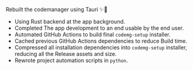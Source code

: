 Rebuilt the codemanager using Tauri ✨🎉

- Using Rust backend at the app background.
- Completed The app development to an end usable by the end user.
- Automated GitHub Actions to build final `codemg-setup` installer.
- Cached previous GitHub Actions dependencies to reduce Build time.
- Compressed all installation dependencies into `codemg-setup` installer, reducing all the Release assets and size.
- Rewrote project automation scripts in `python`.
